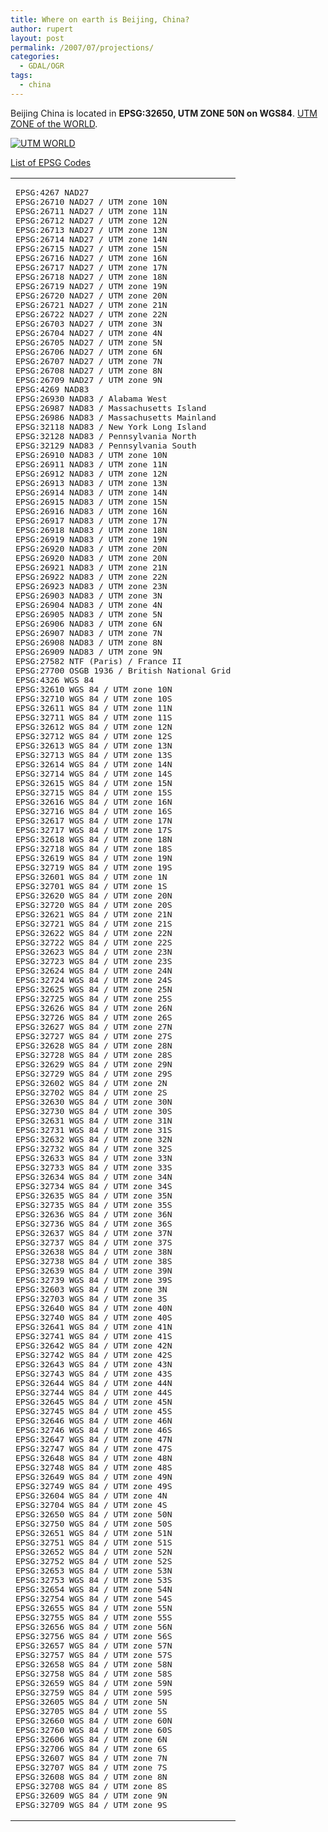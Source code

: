 ```yaml
---
title: Where on earth is Beijing, China?
author: rupert
layout: post
permalink: /2007/07/projections/
categories:
  - GDAL/OGR
tags:
  - china
---
```

<p>Beijing China is located in <strong>EPSG:32650, UTM ZONE 50N on WGS84</strong>. <a href="http://www.dmap.co.uk/utmworld.htm">UTM ZONE of the WORLD</a>.</p>
<p><a href="http://www.gisnotes.com/images/2007/07/utmworld.gif" title="UTM WORLD"><img src="http://www.gisnotes.com/images/2007/07/utmworld.thumbnail.gif" alt="UTM WORLD" /></a></p>
<p><a href="http://www.gov.ns.ca/geonova/services/nstdb_wms.asp">List of EPSG Codes</a></p>

<div class="wp_syntax"><table><tr><td class="code"><pre class="text" style="font-family:monospace;">EPSG:4267 NAD27
EPSG:26710 NAD27 / UTM zone 10N
EPSG:26711 NAD27 / UTM zone 11N
EPSG:26712 NAD27 / UTM zone 12N
EPSG:26713 NAD27 / UTM zone 13N
EPSG:26714 NAD27 / UTM zone 14N
EPSG:26715 NAD27 / UTM zone 15N
EPSG:26716 NAD27 / UTM zone 16N
EPSG:26717 NAD27 / UTM zone 17N
EPSG:26718 NAD27 / UTM zone 18N
EPSG:26719 NAD27 / UTM zone 19N
EPSG:26720 NAD27 / UTM zone 20N
EPSG:26721 NAD27 / UTM zone 21N
EPSG:26722 NAD27 / UTM zone 22N
EPSG:26703 NAD27 / UTM zone 3N
EPSG:26704 NAD27 / UTM zone 4N
EPSG:26705 NAD27 / UTM zone 5N
EPSG:26706 NAD27 / UTM zone 6N
EPSG:26707 NAD27 / UTM zone 7N
EPSG:26708 NAD27 / UTM zone 8N
EPSG:26709 NAD27 / UTM zone 9N
EPSG:4269 NAD83
EPSG:26930 NAD83 / Alabama West
EPSG:26987 NAD83 / Massachusetts Island
EPSG:26986 NAD83 / Massachusetts Mainland
EPSG:32118 NAD83 / New York Long Island
EPSG:32128 NAD83 / Pennsylvania North
EPSG:32129 NAD83 / Pennsylvania South
EPSG:26910 NAD83 / UTM zone 10N
EPSG:26911 NAD83 / UTM zone 11N
EPSG:26912 NAD83 / UTM zone 12N
EPSG:26913 NAD83 / UTM zone 13N
EPSG:26914 NAD83 / UTM zone 14N
EPSG:26915 NAD83 / UTM zone 15N
EPSG:26916 NAD83 / UTM zone 16N
EPSG:26917 NAD83 / UTM zone 17N
EPSG:26918 NAD83 / UTM zone 18N
EPSG:26919 NAD83 / UTM zone 19N
EPSG:26920 NAD83 / UTM zone 20N
EPSG:26920 NAD83 / UTM zone 20N
EPSG:26921 NAD83 / UTM zone 21N
EPSG:26922 NAD83 / UTM zone 22N
EPSG:26923 NAD83 / UTM zone 23N
EPSG:26903 NAD83 / UTM zone 3N
EPSG:26904 NAD83 / UTM zone 4N
EPSG:26905 NAD83 / UTM zone 5N
EPSG:26906 NAD83 / UTM zone 6N
EPSG:26907 NAD83 / UTM zone 7N
EPSG:26908 NAD83 / UTM zone 8N
EPSG:26909 NAD83 / UTM zone 9N
EPSG:27582 NTF (Paris) / France II
EPSG:27700 OSGB 1936 / British National Grid
EPSG:4326 WGS 84
EPSG:32610 WGS 84 / UTM zone 10N
EPSG:32710 WGS 84 / UTM zone 10S
EPSG:32611 WGS 84 / UTM zone 11N
EPSG:32711 WGS 84 / UTM zone 11S
EPSG:32612 WGS 84 / UTM zone 12N
EPSG:32712 WGS 84 / UTM zone 12S
EPSG:32613 WGS 84 / UTM zone 13N
EPSG:32713 WGS 84 / UTM zone 13S
EPSG:32614 WGS 84 / UTM zone 14N
EPSG:32714 WGS 84 / UTM zone 14S
EPSG:32615 WGS 84 / UTM zone 15N
EPSG:32715 WGS 84 / UTM zone 15S
EPSG:32616 WGS 84 / UTM zone 16N
EPSG:32716 WGS 84 / UTM zone 16S
EPSG:32617 WGS 84 / UTM zone 17N
EPSG:32717 WGS 84 / UTM zone 17S
EPSG:32618 WGS 84 / UTM zone 18N
EPSG:32718 WGS 84 / UTM zone 18S
EPSG:32619 WGS 84 / UTM zone 19N
EPSG:32719 WGS 84 / UTM zone 19S
EPSG:32601 WGS 84 / UTM zone 1N
EPSG:32701 WGS 84 / UTM zone 1S
EPSG:32620 WGS 84 / UTM zone 20N
EPSG:32720 WGS 84 / UTM zone 20S
EPSG:32621 WGS 84 / UTM zone 21N
EPSG:32721 WGS 84 / UTM zone 21S
EPSG:32622 WGS 84 / UTM zone 22N
EPSG:32722 WGS 84 / UTM zone 22S
EPSG:32623 WGS 84 / UTM zone 23N
EPSG:32723 WGS 84 / UTM zone 23S
EPSG:32624 WGS 84 / UTM zone 24N
EPSG:32724 WGS 84 / UTM zone 24S
EPSG:32625 WGS 84 / UTM zone 25N
EPSG:32725 WGS 84 / UTM zone 25S
EPSG:32626 WGS 84 / UTM zone 26N
EPSG:32726 WGS 84 / UTM zone 26S
EPSG:32627 WGS 84 / UTM zone 27N
EPSG:32727 WGS 84 / UTM zone 27S
EPSG:32628 WGS 84 / UTM zone 28N
EPSG:32728 WGS 84 / UTM zone 28S
EPSG:32629 WGS 84 / UTM zone 29N
EPSG:32729 WGS 84 / UTM zone 29S
EPSG:32602 WGS 84 / UTM zone 2N
EPSG:32702 WGS 84 / UTM zone 2S
EPSG:32630 WGS 84 / UTM zone 30N
EPSG:32730 WGS 84 / UTM zone 30S
EPSG:32631 WGS 84 / UTM zone 31N
EPSG:32731 WGS 84 / UTM zone 31S
EPSG:32632 WGS 84 / UTM zone 32N
EPSG:32732 WGS 84 / UTM zone 32S
EPSG:32633 WGS 84 / UTM zone 33N
EPSG:32733 WGS 84 / UTM zone 33S
EPSG:32634 WGS 84 / UTM zone 34N
EPSG:32734 WGS 84 / UTM zone 34S
EPSG:32635 WGS 84 / UTM zone 35N
EPSG:32735 WGS 84 / UTM zone 35S
EPSG:32636 WGS 84 / UTM zone 36N
EPSG:32736 WGS 84 / UTM zone 36S
EPSG:32637 WGS 84 / UTM zone 37N
EPSG:32737 WGS 84 / UTM zone 37S
EPSG:32638 WGS 84 / UTM zone 38N
EPSG:32738 WGS 84 / UTM zone 38S
EPSG:32639 WGS 84 / UTM zone 39N
EPSG:32739 WGS 84 / UTM zone 39S
EPSG:32603 WGS 84 / UTM zone 3N
EPSG:32703 WGS 84 / UTM zone 3S
EPSG:32640 WGS 84 / UTM zone 40N
EPSG:32740 WGS 84 / UTM zone 40S
EPSG:32641 WGS 84 / UTM zone 41N
EPSG:32741 WGS 84 / UTM zone 41S
EPSG:32642 WGS 84 / UTM zone 42N
EPSG:32742 WGS 84 / UTM zone 42S
EPSG:32643 WGS 84 / UTM zone 43N
EPSG:32743 WGS 84 / UTM zone 43S
EPSG:32644 WGS 84 / UTM zone 44N
EPSG:32744 WGS 84 / UTM zone 44S
EPSG:32645 WGS 84 / UTM zone 45N
EPSG:32745 WGS 84 / UTM zone 45S
EPSG:32646 WGS 84 / UTM zone 46N
EPSG:32746 WGS 84 / UTM zone 46S
EPSG:32647 WGS 84 / UTM zone 47N
EPSG:32747 WGS 84 / UTM zone 47S
EPSG:32648 WGS 84 / UTM zone 48N
EPSG:32748 WGS 84 / UTM zone 48S
EPSG:32649 WGS 84 / UTM zone 49N
EPSG:32749 WGS 84 / UTM zone 49S
EPSG:32604 WGS 84 / UTM zone 4N
EPSG:32704 WGS 84 / UTM zone 4S
EPSG:32650 WGS 84 / UTM zone 50N
EPSG:32750 WGS 84 / UTM zone 50S
EPSG:32651 WGS 84 / UTM zone 51N
EPSG:32751 WGS 84 / UTM zone 51S
EPSG:32652 WGS 84 / UTM zone 52N
EPSG:32752 WGS 84 / UTM zone 52S
EPSG:32653 WGS 84 / UTM zone 53N
EPSG:32753 WGS 84 / UTM zone 53S
EPSG:32654 WGS 84 / UTM zone 54N
EPSG:32754 WGS 84 / UTM zone 54S
EPSG:32655 WGS 84 / UTM zone 55N
EPSG:32755 WGS 84 / UTM zone 55S
EPSG:32656 WGS 84 / UTM zone 56N
EPSG:32756 WGS 84 / UTM zone 56S
EPSG:32657 WGS 84 / UTM zone 57N
EPSG:32757 WGS 84 / UTM zone 57S
EPSG:32658 WGS 84 / UTM zone 58N
EPSG:32758 WGS 84 / UTM zone 58S
EPSG:32659 WGS 84 / UTM zone 59N
EPSG:32759 WGS 84 / UTM zone 59S
EPSG:32605 WGS 84 / UTM zone 5N
EPSG:32705 WGS 84 / UTM zone 5S
EPSG:32660 WGS 84 / UTM zone 60N
EPSG:32760 WGS 84 / UTM zone 60S
EPSG:32606 WGS 84 / UTM zone 6N
EPSG:32706 WGS 84 / UTM zone 6S
EPSG:32607 WGS 84 / UTM zone 7N
EPSG:32707 WGS 84 / UTM zone 7S
EPSG:32608 WGS 84 / UTM zone 8N
EPSG:32708 WGS 84 / UTM zone 8S
EPSG:32609 WGS 84 / UTM zone 9N
EPSG:32709 WGS 84 / UTM zone 9S</pre></td></tr></table></div>

